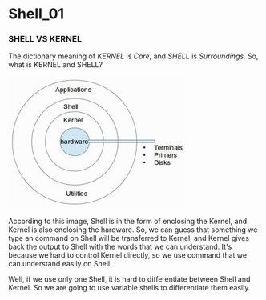 # Shell_01

### SHELL VS KERNEL

The dictionary meaning of _KERNEL_ is _Core_, and _SHELL_ is _Surroundings_. So, what is KERNEL and SHELL? 

![Shell&Kernel](https://github.com/MinhoJJang/Linux_study/blob/main/14-17_Shell/Shell%26Kernel.jpeg)

According to this image, Shell is in the form of enclosing the Kernel, and Kernel is also enclosing the hardware. So, we can guess that something we type an command on Shell will be transferred to Kernel, and Kernel gives back the output to Shell with the words that we can understand. It's because we hard to control Kernel directly, so we use command that we can understand easily on Shell. 

Well, if we use only one Shell, it is hard to differentiate between Shell and Kernel. So we are going to use variable shells to differentiate them easily.